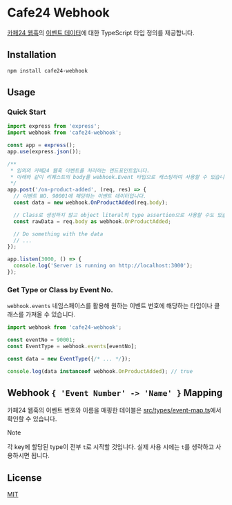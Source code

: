 # Cafe24 Webhook

[카페24 웹훅](https://developers.cafe24.com/app/front/app/develop/webhook)의 
[이벤트 데이터](https://developers.cafe24.com/app/front/app/develop/webhook/sample)에 대한 
TypeScript 타입 정의를 제공합니다.

## Installation

```bash
npm install cafe24-webhook
```

## Usage

### Quick Start

```typescript
import express from 'express';
import webhook from 'cafe24-webhook';

const app = express();
app.use(express.json());

/**
 * 임의의 카페24 웹훅 이벤트를 처리하는 엔드포인트입니다.
 * 아래와 같이 리퀘스트의 body를 webhook.Event 타입으로 캐스팅하여 사용할 수 있습니다.
 */
app.post('/on-product-added', (req, res) => {
  // 이벤트 NO. 90001에 해당하는 이벤트 데이터입니다.
  const data = new webhook.OnProductAdded(req.body);

  // Class로 생성하지 않고 object literal의 type assertion으로 사용할 수도 있습니다.
  const rawData = req.body as webhook.OnProductAdded;

  // Do something with the data 
  // ...
});

app.listen(3000, () => {
  console.log('Server is running on http://localhost:3000');
});
```

### Get Type or Class by Event No.

`webhook.events` 네임스페이스를 활용해 원하는 이벤트 번호에 해당하는 타입이나 클래스를 가져올 수 있습니다.

```typescript
import webhook from 'cafe24-webhook';

const eventNo = 90001;
const EventType = webhook.events[eventNo];

const data = new EventType({/* ... */});

console.log(data instanceof webhook.OnProductAdded); // true
```


## Webhook `{ 'Event Number' -> 'Name' }` Mapping

카페24 웹훅의 이벤트 번호와 이름을 매핑한 테이블은 [src/types/event-map.ts](./src/types/event-map.ts)에서 확인할 수 있습니다.

> [!NOTE]
> 각 key에 할당된 type이 전부 `t`로 시작할 것입니다. 실제 사용 시에는 `t`를 생략하고 사용하시면 됩니다.

## License

[MIT](./LICENSE)
